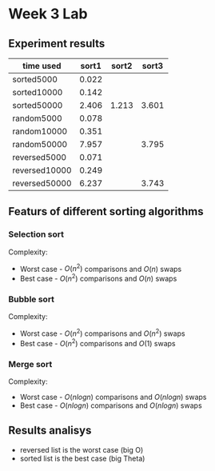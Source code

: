 # Week 3 Lab

## Experiment results

| time used | sort1 | sort2 | sort3 |
| --- | --- | --- | --- |
|sorted5000| 0.022 | | |
|sorted10000| 0.142 | | |
|sorted50000| 2.406 | 1.213 | 3.601 |
|random5000| 0.078 | | |
|random10000| 0.351 | | |
|random50000| 7.957 | | 3.795 |
|reversed5000| 0.071 | | |
|reversed10000| 0.249 | | |
|reversed50000| 6.237 | | 3.743 |

## Featurs of different sorting algorithms

### Selection sort

Complexity:
* Worst case - $O(n^2)$ comparisons and $O(n)$ swaps
* Best case - $O(n^2)$ comparisons and $O(n)$ swaps

### Bubble sort

Complexity:

* Worst case - $O(n^2)$ comparisons and $O(n^2)$ swaps
* Best case - $O(n^2)$ comparisons and $O(1)$ swaps

### Merge sort

Complexity:

* Worst case - $O(nlogn)$ comparisons and $O(nlogn)$ swaps
* Best case - $O(nlogn)$ comparisons and $O(nlogn)$ swaps

## Results analisys
* reversed list is the worst case (big O)
* sorted list is the best case (big Theta)
